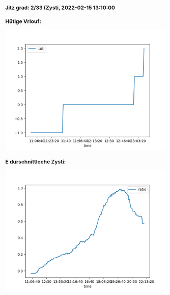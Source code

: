 ### Jitz grad: 2/33 (Zysti, 2022-02-15 13:10:00

### Hütige Vrlouf:
![Graph](Today.png)

### E durschnittleche Zysti:
![Graph](Zysti.png)